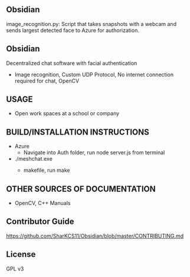 ## Obsidian ##


image_recognition.py: Script that takes snapshots with a webcam and sends largest detected face to Azure for
authorization.

## Obsidian ##

Decentralized chat software with facial authentication
  * Image recognition, Custom UDP Protocol, No internet connection required for chat, OpenCV 

## USAGE
  * Open work spaces at a school or company
  
## BUILD/INSTALLATION INSTRUCTIONS
  * Azure
    * Navigate into Auth folder, run node server.js from terminal
  * ./meshchat.exe <name>
    * makefile, run make

## OTHER SOURCES OF DOCUMENTATION
  * OpenCV, C++ Manuals

## Contributor Guide
https://github.com/SharKCS11/Obsidian/blob/master/CONTRIBUTING.md

## License 
GPL v3
